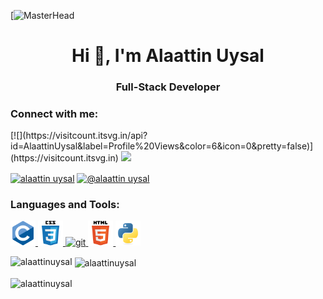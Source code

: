  [![MasterHead](https://media.licdn.com/dms/image/D4D12AQGTZHLn1znUfg/article-cover_image-shrink_600_2000/0/1666444068672?e=2147483647&v=beta&t=QGgptgPQN7EiE0zKY_U7dtlPN9DOJDV5mpdq6tT03AA)



<h1 align="center">Hi 👋, I'm Alaattin Uysal</h1>
<h3 align="center">Full-Stack Developer</h3>


<h3 align="left">Connect with me:</h3>
[![](https://visitcount.itsvg.in/api?id=AlaattinUysal&label=Profile%20Views&color=6&icon=0&pretty=false)](https://visitcount.itsvg.in)

<a href="https://visitcount.itsvg.in">
  <img src="https://visitcount.itsvg.in/api?id=AlaattinUysal&label=Profile%20Views&color=6&icon=0&pretty=false" />
</a>

<p align="left">
<a href="https://www.linkedin.com/in/alaattin-uysal-737077264/" target="blank"><img align="center" src="https://raw.githubusercontent.com/rahuldkjain/github-profile-readme-generator/master/src/images/icons/Social/linked-in-alt.svg" alt="alaattin uysal" height="30" width="40" /></a>
<a href="https://medium.com/@alaaddinuysal9" target="blank"><img align="center" src="https://raw.githubusercontent.com/rahuldkjain/github-profile-readme-generator/master/src/images/icons/Social/medium.svg" alt="@alaattin uysal" height="30" width="40" /></a>
</p>

<h3 align="left">Languages and Tools:</h3>
<p align="left"> <a href="https://www.cprogramming.com/" target="blank" rel="noreferrer"> <img src="https://raw.githubusercontent.com/devicons/devicon/master/icons/c/c-original.svg" alt="c" width="40" height="40"/> </a> <a href="https://www.w3schools.com/css/" target="blank" rel="noreferrer"> <img src="https://raw.githubusercontent.com/devicons/devicon/master/icons/css3/css3-original-wordmark.svg" alt="css3" width="40" height="40"/> </a> <a href="https://git-scm.com/" target="blank" rel="noreferrer"> <img src="https://www.vectorlogo.zone/logos/git-scm/git-scm-icon.svg" alt="git" width="40" height="40"/> </a> <a href="https://www.w3.org/html/" target="blank" rel="noreferrer"> <img src="https://raw.githubusercontent.com/devicons/devicon/master/icons/html5/html5-original-wordmark.svg" alt="html5" width="40" height="40"/> </a> <a href="https://www.python.org" target="blank" rel="noreferrer"> <img src="https://raw.githubusercontent.com/devicons/devicon/master/icons/python/python-original.svg" alt="python" width="40" height="40"/> </a> </p>

<p><img align="left" src="https://github-readme-stats.vercel.app/api/top-langs?username=alaattinuysal&show_icons=true&locale=en&layout=compact" alt="alaattinuysal" /></p>

<p>&nbsp;<img align="center" src="https://github-readme-stats.vercel.app/api?username=alaattinuysal&show_icons=true&locale=en" alt="alaattinuysal" /></p>

<p><img align="center" src="https://github-readme-streak-stats.herokuapp.com/?user=alaattinuysal&" alt="alaattinuysal" /></p>
